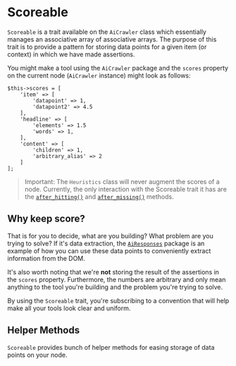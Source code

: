 # Scoreable

`Scoreable` is a trait available on the `AiCrawler` class which essentially manages an associative array of associative arrays. The purpose of this trait is to provide a pattern for storing data points for a given item (or context) in which we have made assertions.

You might make a tool using the `AiCrawler` package and the `scores` property on the current node (`AiCrawler` instance) might look as follows:
```
$this->scores = [
    'item' => [
        'datapoint' => 1,
        'datapoint2' => 4.5
    ],
    'headline' => [
        'elements' => 1.5
        'words' => 1,
    ],
    'content' => [
        'children' => 1,
        'arbitrary_alias' => 2
    ]
];
```

>Important: The `Heuristics` class will never augment the scores of a node. Currently, the only interaction with the Scoreable trait it has are the [`after_hitting()`](Heuristics/after_hitting.md) and [`after_missing()`](Heuristics/after_missing.md) methods.

## Why keep score?

That is for you to decide, what are you building? What problem are you trying to solve? If it's data extraction, the [`AiResponses`](../AiResponses/README.md) package is an example of how you can use these data points to conveniently extract information from the DOM.

It's also worth noting that we're **not** storing the result of the assertions in the `scores` property. Furthermore, the numbers are arbitrary and only mean anything to the tool you're building and the problem you're trying to solve.

By using the `Scoreable` trait, you're subscribing to a convention that will help make all your tools look clear and uniform.

## Helper Methods

`Scoreable` provides bunch of helper methods for easing storage of data points on your node. 